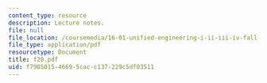 ```yaml
---
content_type: resource
description: Lecture notes.
file: null
file_location: /coursemedia/16-01-unified-engineering-i-ii-iii-iv-fall-2005-spring-2006/f790501546695cacc137229c5df03511_f20.pdf
file_type: application/pdf
resourcetype: Document
title: f20.pdf
uid: f7905015-4669-5cac-c137-229c5df03511
---
```

